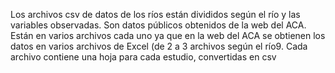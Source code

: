 Los archivos csv de datos de los ríos están divididos según el río y las variables observadas. Son datos públicos obtenidos de la web del ACA. 
Están en varios archivos cada uno ya que en la web del ACA se obtienen los datos en varios archivos de Excel (de 2 a 3 archivos según el río9. 
Cada archivo contiene una hoja para cada estudio, convertidas en csv
